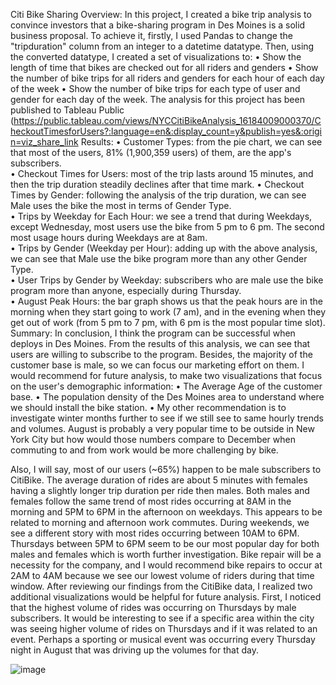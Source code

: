 Citi Bike Sharing
Overview:
In this project, I created a bike trip analysis to convince investors that a bike-sharing program in Des Moines is a solid business proposal. To achieve it, firstly, I used Pandas to change the "tripduration" column from an integer to a datetime datatype. Then, using the converted datatype, I created a set of visualizations to:
•	Show the length of time that bikes are checked out for all riders and genders
•	Show the number of bike trips for all riders and genders for each hour of each day of the week
•	Show the number of bike trips for each type of user and gender for each day of the week.
The analysis for this project has been published to Tableau Public (https://public.tableau.com/views/NYCCitiBikeAnalysis_16184009000370/CheckoutTimesforUsers?:language=en&:display_count=y&publish=yes&:origin=viz_share_link
Results:
•	Customer Types: from the pie chart, we can see that most of the users, 81% (1,900,359 users) of them, are the app's subscribers.  
•	Checkout Times for Users: most of the trip lasts around 15 minutes, and then the trip duration steadily declines after that time  mark. 
•	Checkout Times by Gender: following the analysis of the trip duration, we can see Male uses the bike the most in terms of Gender Type.  
•	Trips by Weekday for Each Hour: we see a trend that during Weekdays, except Wednesday, most users use the bike from 5 pm to 6 pm. The second most usage hours during Weekdays are at 8am.  
•	Trips by Gender (Weekday per Hour): adding up with the above analysis, we can see that Male use the bike program more than any other Gender Type.  
•	User Trips by Gender by Weekday: subscribers who are male use the bike program more than anyone, especially during Thursday.  
•	August Peak Hours: the bar graph shows us that the peak hours are in the morning when they start going to work (7 am), and in the evening when they get out of work (from 5 pm to 7 pm, with 6 pm is the most popular time slot).  
Summary:
In conclusion, I think the program can be successful when deploys in Des Moines. From the results of this analysis, we can see that users are willing to subscribe to the program. Besides, the majority of the customer base is male, so we can focus our marketing effort on them.
I would recommend for future analysis, to make two visualizations that focus on the user's demographic information:
•	The Average Age of the customer base.
•	The population density of the Des Moines area to understand where we should install the bike station.
•	My other recommendation is to investigate winter months further to see if we still see to same hourly trends and volumes. August is probably a very popular time to be outside in New York City but how would those numbers compare to December when commuting to and from work would be more challenging by bike.


Also, I will say, most of our users (~65%) happen to be male subscribers to CitiBike. The average duration of rides are about 5 minutes with females having a slightly longer trip duration per ride then males. Both males and females follow the same trend of most rides occurring at 8AM in the morning and 5PM to 6PM in the afternoon on weekdays. This appears to be related to morning and afternoon work commutes. During weekends, we see a different story with most rides occurring between 10AM to 6PM. Thursdays between 5PM to 6PM seem to be our most popular day for both males and females which is worth further investigation. Bike repair will be a necessity for the company, and I would recommend bike repairs to occur at 2AM to 4AM because we see our lowest volume of riders during that time window.
After reviewing our findings from the CitiBike data, I realized two additional visualizations would be helpful for future analysis. First, I noticed that the highest volume of rides was occurring on Thursdays by male subscribers. It would be interesting to see if a specific area within the city was seeing higher volume of rides on Thursdays and if it was related to an event. Perhaps a sporting or musical event was occurring every Thursday night in August that was driving up the volumes for that day. 

![image](https://user-images.githubusercontent.com/74233163/114799120-8b075e00-9d5c-11eb-9949-4b8da9d58bea.png)

